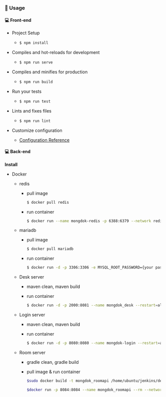 ### 🎈 Usage

#### 💻 Front-end

- Project Setup

  - ```bash
    $ npm install 
    ```

- Compiles and hot-reloads for development

  - ```bash
    $ npm run serve
    ```

- Compiles and minifies for production

  - ```bash
    $ npm run build
    ```

- Run your tests

  - ```bash
    $ npm run test
    ```

- Lints and fixes files

  - ```bash
    $ npm run lint
    ```

- Customize configuration

  - [Configuration Reference](https://cli.vuejs.org/config/)

#### 💻 Back-end

**Install**

- Docker

  - redis

    - pull image

      ```bash
      $ docker pull redis
      ```

    - run container

      ```bash
      $ docker run --name mongdok-redis -p 6388:6379 --network redis-net redis --appendonly yes --requirepass {your password} &
      ```

  - mariadb 

    - pull image

      ```bash
      $ docker pull mariadb
      ```

    - run container

      ```bash
      $ docker run -d -p 3306:3306 -e MYSQL_ROOT_PASSWORD={your password} --name mariadb_mongsil mariadb
      ```

  - Desk server

    - maven clean, maven build

    - run container

      ``` bash
      $ docker run -d -p 2000:8081 --name mongdok_desk --restart=always mongdok_desk
      ```

  - Login server

    - maven clean, maven build

    - run container

      ``` bash
      $ docker run -d -p 8080:8080 --name mongdok-login --restart=always mongdok_login
      ```

  - Room server

    - gradle clean, gradle build

    - pull image & run container

      ``` bash
      $sudo docker build -t mongdok_roomapi /home/ubuntu/jenkins/deploy/.
      
      $docker run -p 8084:8084 --name mongdok_roomapi --rm --network roomapi-net mongdok_roomapi &
      ```

